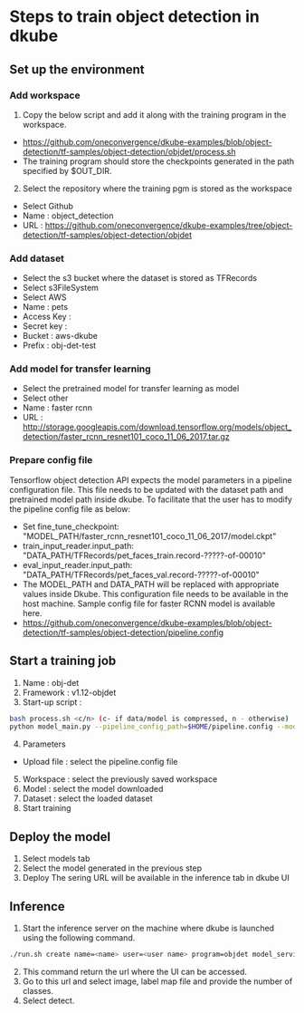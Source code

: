 # Steps to train object detection in dkube
## Set up  the environment
### Add workspace
1. Copy the below script and add it along with the training program in the workspace.
- https://github.com/oneconvergence/dkube-examples/blob/object-detection/tf-samples/object-detection/objdet/process.sh
- The training program should store the checkpoints generated in the path specified by $OUT_DIR.
2. Select the repository where the training pgm is stored as the workspace
- Select Github
- Name : object_detection
- URL : https://github.com/oneconvergence/dkube-examples/tree/object-detection/tf-samples/object-detection/objdet
### Add dataset 
- Select the s3 bucket where the dataset is stored as TFRecords
- Select s3FileSystem
- Select AWS
- Name : pets
- Access Key :
- Secret key :
- Bucket : aws-dkube
- Prefix : obj-det-test
### Add model for transfer learning
- Select the pretrained model for transfer learning as model
- Select other
- Name : faster rcnn
- URL : http://storage.googleapis.com/download.tensorflow.org/models/object_detection/faster_rcnn_resnet101_coco_11_06_2017.tar.gz
### Prepare config file
Tensorflow object detection API expects the model parameters in a pipeline configuration file. This file needs to be updated with the dataset path and pretrained model path inside dkube. To facilitate that the user has to modify the pipeline config file as below:
- Set fine_tune_checkpoint: "MODEL_PATH/faster_rcnn_resnet101_coco_11_06_2017/model.ckpt"
- train_input_reader.input_path: "DATA_PATH/TFRecords/pet_faces_train.record-?????-of-00010"
- eval_input_reader.input_path: "DATA_PATH/TFRecords/pet_faces_val.record-?????-of-00010"
- The MODEL_PATH and DATA_PATH will be replaced with appropriate values inside Dkube. This configuration file needs to be available in the host machine. Sample config file for faster RCNN model is available here.
- https://github.com/oneconvergence/dkube-examples/blob/object-detection/tf-samples/object-detection/pipeline.config
## Start a training job
1. Name : obj-det
2. Framework : v1.12-objdet
3. Start-up script :
```bash
bash process.sh <c/n> (c- if data/model is compressed, n - otherwise)
python model_main.py --pipeline_config_path=$HOME/pipeline.config --model_dir=$OUT_DIR
```
4. Parameters
- Upload file : select the pipeline.config file
5. Workspace : select the previously saved workspace
6. Model : select the model downloaded
7. Dataset : select the loaded dataset
8. Start training
## Deploy the model
1. Select models tab
2. Select the model generated in the previous step
3. Deploy
The sering URL will be available in the inference tab in dkube UI
## Inference
1. Start the inference server on the machine where dkube is launched using the following command.
```bash
./run.sh create name=<name> user=<user name> program=objdet model_serving_url=<model serving url> image=<image> access_ip=<access ip>
```
2. This command return the url where the UI can be accessed.
3. Go to this url and select image, label map file and provide the number of classes.
4. Select detect.
